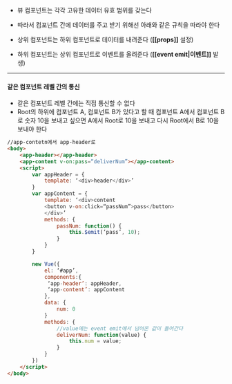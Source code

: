 
- 뷰 컴포넌트는 각각 고유한 데이터 유효 범위를 갖는다
- 따라서 컴포넌트 간에 데이터를 주고 받기 위해선 아래와 같은 규칙을 따라야 한다

- 상위 컴포넌트는 하위 컴포넌트로 데이터를 내려준다 (**[[props]]** 설정)
- 하위 컴포넌트는 상위 컴포넌트로 이벤트를 올려준다 (**[[event emit|이벤트]]** 발생)

---

#### 같은 컴포넌트 레벨 간의 통신
- 같은 컴포넌트 레벨 간에는 직접 통신할 수 없다
- Root의 하위에 컴포넌트 A, 컴포넌트 B가 있다고 할 때 컴포넌트 A에서 컴포넌트 B로 숫자 10을 보내고 싶으면 A에서 Root로 10을 보내고 다시 Root에서 B로 10을 보내야 한다

```html
//app-contetn에서 app-header로 
<body>
	<app-header></app-header>
	<app-content v-on:pass=“deliverNum”></app-content>
	<script>
		var appHeader = {
			template: ‘<div>header</div>’
		}
		var appContent = {
			template: ‘<div>content
			<button v-on:click=“passNum”>pass</button>
			</div>’
			methods: {
				passNum: function() {
					this.$emit(‘pass’, 10);
				}
			}
		}

		new Vue({
			el: ‘#app’,
			components:{
			 ‘app-header’: appHeader,
			 ‘app-content’: appContent
			},
			data: {
				num: 0
			}
			methods: {
				//value에는 event emit에서 넘어온 값이 들어간다
				deliverNum: function(value) {
					this.num = value;
				}
			}
		})
	</script>
</body>
```